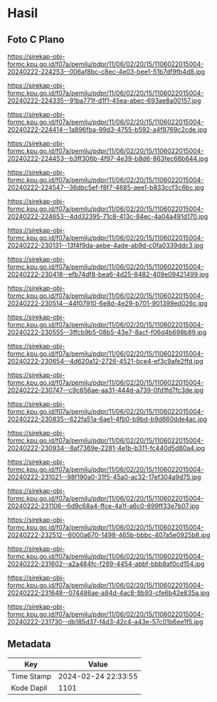 # Hasil

## Foto C Plano

https://sirekap-obj-formc.kpu.go.id/f07a/pemilu/pdpr/11/06/02/20/15/1106022015004-20240222-224253--006af8bc-c8ec-4e03-bee1-51b7df9fb4d8.jpg

https://sirekap-obj-formc.kpu.go.id/f07a/pemilu/pdpr/11/06/02/20/15/1106022015004-20240222-224335--91ba771f-d1f1-45ea-abec-693ae8a00157.jpg

https://sirekap-obj-formc.kpu.go.id/f07a/pemilu/pdpr/11/06/02/20/15/1106022015004-20240222-224414--1a896fba-99d3-4755-b592-a4f8769c2cde.jpg

https://sirekap-obj-formc.kpu.go.id/f07a/pemilu/pdpr/11/06/02/20/15/1106022015004-20240222-224453--b3ff306b-4f97-4e39-b8d6-863fec66b644.jpg

https://sirekap-obj-formc.kpu.go.id/f07a/pemilu/pdpr/11/06/02/20/15/1106022015004-20240222-224547--36dbc5ef-f8f7-4685-aee1-b833ccf3c6bc.jpg

https://sirekap-obj-formc.kpu.go.id/f07a/pemilu/pdpr/11/06/02/20/15/1106022015004-20240222-224653--4dd32395-71c8-413c-84ec-4a04a491d170.jpg

https://sirekap-obj-formc.kpu.go.id/f07a/pemilu/pdpr/11/06/02/20/15/1106022015004-20240222-230131--13f4f9da-aebe-4ade-ab9d-c0fa0339ddc3.jpg

https://sirekap-obj-formc.kpu.go.id/f07a/pemilu/pdpr/11/06/02/20/15/1106022015004-20240222-230418--efb74df8-bea6-4d25-8482-409e09421499.jpg

https://sirekap-obj-formc.kpu.go.id/f07a/pemilu/pdpr/11/06/02/20/15/1106022015004-20240222-230514--44f07910-6e8d-4e29-b701-901399ed026c.jpg

https://sirekap-obj-formc.kpu.go.id/f07a/pemilu/pdpr/11/06/02/20/15/1106022015004-20240222-230555--3ffcb9b5-08b5-43e7-8acf-f06d4b698b89.jpg

https://sirekap-obj-formc.kpu.go.id/f07a/pemilu/pdpr/11/06/02/20/15/1106022015004-20240222-230654--4d620a12-2726-4521-bce4-ef3c9afe2ffd.jpg

https://sirekap-obj-formc.kpu.go.id/f07a/pemilu/pdpr/11/06/02/20/15/1106022015004-20240222-230747--c9c656ae-aa31-444d-a739-0fd1fd7fc3de.jpg

https://sirekap-obj-formc.kpu.go.id/f07a/pemilu/pdpr/11/06/02/20/15/1106022015004-20240222-230835--622fa51a-6ae1-4fb0-b9bd-b9d660dde4ac.jpg

https://sirekap-obj-formc.kpu.go.id/f07a/pemilu/pdpr/11/06/02/20/15/1106022015004-20240222-230934--8af7369e-2281-4e1b-b311-fc440d5d80a4.jpg

https://sirekap-obj-formc.kpu.go.id/f07a/pemilu/pdpr/11/06/02/20/15/1106022015004-20240222-231021--98f190a0-31f5-45a0-ac32-17ef304a9d75.jpg

https://sirekap-obj-formc.kpu.go.id/f07a/pemilu/pdpr/11/06/02/20/15/1106022015004-20240222-231106--6d9c68a4-ffce-4a1f-a6c0-899ff33e7b07.jpg

https://sirekap-obj-formc.kpu.go.id/f07a/pemilu/pdpr/11/06/02/20/15/1106022015004-20240222-232512--6000a670-1498-465b-bbbc-407a5e0925b8.jpg

https://sirekap-obj-formc.kpu.go.id/f07a/pemilu/pdpr/11/06/02/20/15/1106022015004-20240222-231602--a2a484fc-f269-4454-abbf-bbb8af0cd154.jpg

https://sirekap-obj-formc.kpu.go.id/f07a/pemilu/pdpr/11/06/02/20/15/1106022015004-20240222-231648--074486ae-a84d-4ac8-8b93-cfe6b42e835a.jpg

https://sirekap-obj-formc.kpu.go.id/f07a/pemilu/pdpr/11/06/02/20/15/1106022015004-20240222-231730--db185d37-f4d3-42c4-a43e-57c01b6ee1f5.jpg


## Metadata

| Key        | Value               |
| ---------- | ------------------- |
| Time Stamp | 2024-02-24 22:33:55 |
| Kode Dapil | 1101                |



